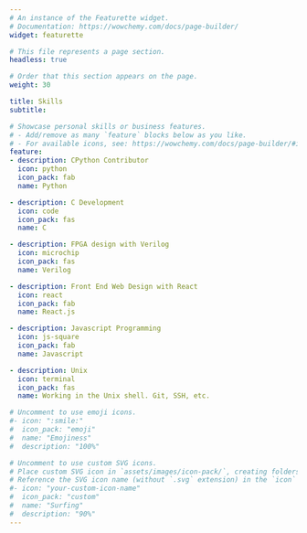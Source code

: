```yaml
---
# An instance of the Featurette widget.
# Documentation: https://wowchemy.com/docs/page-builder/
widget: featurette

# This file represents a page section.
headless: true

# Order that this section appears on the page.
weight: 30

title: Skills
subtitle:

# Showcase personal skills or business features.
# - Add/remove as many `feature` blocks below as you like.
# - For available icons, see: https://wowchemy.com/docs/page-builder/#icons
feature:
- description: CPython Contributor
  icon: python
  icon_pack: fab
  name: Python

- description: C Development
  icon: code
  icon_pack: fas
  name: C

- description: FPGA design with Verilog
  icon: microchip
  icon_pack: fas
  name: Verilog

- description: Front End Web Design with React
  icon: react
  icon_pack: fab
  name: React.js

- description: Javascript Programming
  icon: js-square
  icon_pack: fab
  name: Javascript

- description: Unix
  icon: terminal
  icon_pack: fas
  name: Working in the Unix shell. Git, SSH, etc.

# Uncomment to use emoji icons.
#- icon: ":smile:"
#  icon_pack: "emoji"
#  name: "Emojiness"
#  description: "100%"

# Uncomment to use custom SVG icons.
# Place custom SVG icon in `assets/images/icon-pack/`, creating folders if necessary.
# Reference the SVG icon name (without `.svg` extension) in the `icon` field.
#- icon: "your-custom-icon-name"
#  icon_pack: "custom"
#  name: "Surfing"
#  description: "90%"
---
```

